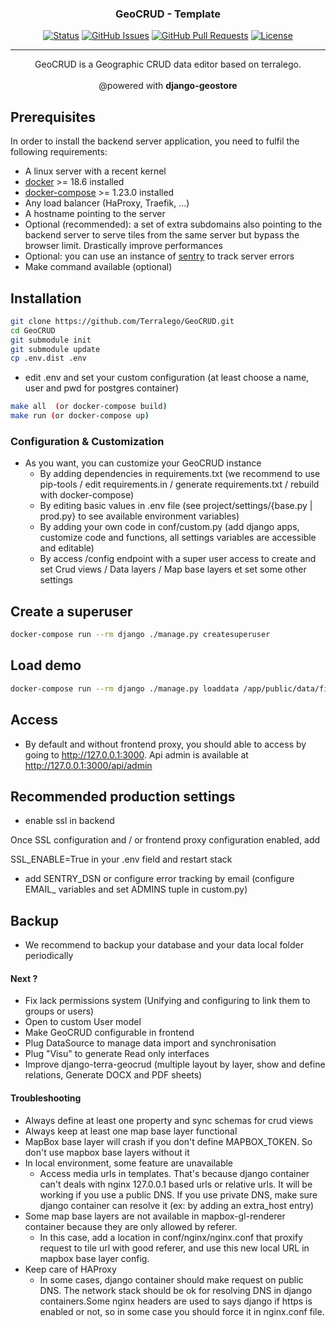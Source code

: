 <h3 align="center">GeoCRUD - Template</h3>

<div align="center">

  [![Status](https://img.shields.io/badge/status-active-success.svg)]()
  [![GitHub Issues](https://img.shields.io/github/issues/Terralego/GeoCRUD.svg)](https://github.com/terralego/geocrud/issues)
  [![GitHub Pull Requests](https://img.shields.io/github/issues-pr/terralego/geocrud.svg)](https://github.com/terralego/geocrud/pulls)
  [![License](https://img.shields.io/badge/license-MIT-blue.svg)](/LICENSE)

</div>

---

<p align="center"> GeoCRUD is a Geographic CRUD data editor based on terralego.
    <br>
    <br>
    @powered with <strong>django-geostore</strong>
</p>

## Prerequisites

In order to install the backend server application, you need to fulfil
the following requirements:

* A linux server with a recent kernel
* [docker](https://docs.docker.com/install/) >= 18.6 installed
* [docker-compose](https://docs.docker.com/compose/install/) >= 1.23.0 installed
* Any load balancer (HaProxy, Traefik, ...)
* A hostname pointing to the server
* Optional (recommended): a set of extra subdomains also pointing to the backend
  server to serve tiles from the same server but bypass the browser limit.
  Drastically improve performances
* Optional: you can use an instance of [sentry](https://sentry.io/welcome/)
  to track server errors
* Make command available  (optional)

## Installation

```bash
git clone https://github.com/Terralego/GeoCRUD.git
cd GeoCRUD
git submodule init
git submodule update
cp .env.dist .env
```

* edit .env and set your custom configuration (at least choose a name, user and pwd for postgres container)

```bash
make all  (or docker-compose build)
make run (or docker-compose up)
```

### Configuration & Customization

* As you want, you can customize your GeoCRUD instance
  * By adding dependencies in requirements.txt (we recommend to use pip-tools / edit requirements.in / generate requirements.txt / rebuild with docker-compose)
  * By editing basic values in .env file (see project/settings/{base.py | prod.py} to see available environment variables)
  * By adding your own code in conf/custom.py (add django apps, customize code and functions, all settings variables are accessible and editable)
  * By access /config endpoint with a super user access to create and set Crud views / Data layers / Map base layers et set some other settings

## Create a superuser

```bash
docker-compose run --rm django ./manage.py createsuperuser
```

## Load demo

```bash
docker-compose run --rm django ./manage.py loaddata /app/public/data/fixtures/demo.json
```

## Access

* By default and without frontend proxy, you should able to access by going to http://127.0.0.1:3000. Api admin is available at http://127.0.0.1:3000/api/admin 

## Recommended production settings

* enable ssl in backend

Once SSL configuration and / or frontend proxy configuration enabled, add

SSL_ENABLE=True in your .env field and restart stack

* add SENTRY_DSN or configure error tracking by email (configure EMAIL_ variables and set ADMINS tuple in custom.py)

## Backup

* We recommend to backup your database and your data local folder periodically

#### Next ?

- Fix lack permissions system (Unifying and configuring to link them to groups or users)
- Open to custom User model
- Make GeoCRUD configurable in frontend
- Plug DataSource to manage data import and synchronisation
- Plug "Visu" to generate Read only interfaces
- Improve django-terra-geocrud (multiple layout by layer, show and define relations, Generate DOCX and PDF sheets)


#### Troubleshooting

* Always define at least one property and sync schemas for crud views
* Always keep at least one map base layer functional
* MapBox base layer will crash if you don't define MAPBOX_TOKEN. So don't use mapbox base layers without it
* In local environment, some feature are unavailable
  * Access media urls in templates. That's because django container can't deals with nginx 127.0.0.1 based urls or relative urls.
  It will be working if you use a public DNS. If you use private DNS, make sure django container can resolve it (ex: by adding an extra_host entry)
* Some map base layers are not available in mapbox-gl-renderer container because they are only allowed by referer.
  * In this case, add a location in conf/nginx/nginx.conf that proxify request to tile url with good referer, and use this new local URL in mapbox base layer config.
* Keep care of HAProxy
  * In some cases, django container should make request on public DNS. The network stack should be ok for resolving DNS in django containers.Some nginx headers are used to says django if https is enabled or not, so in some case you should force it in nginx.conf file.
